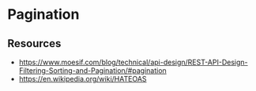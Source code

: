 # Pagination

## Resources

* https://www.moesif.com/blog/technical/api-design/REST-API-Design-Filtering-Sorting-and-Pagination/#pagination
* https://en.wikipedia.org/wiki/HATEOAS